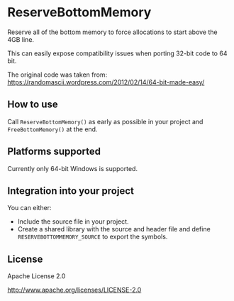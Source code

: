 # ReserveBottomMemory
Reserve all of the bottom memory to force allocations to start above the 4GB line.

This can easily expose compatibility issues when porting 32-bit code to 64 bit.

The original code was taken from: https://randomascii.wordpress.com/2012/02/14/64-bit-made-easy/

## How to use
Call `ReserveBottomMemory()` as early as possible in your project and `FreeBottomMemory()` at the end.

## Platforms supported
Currently only 64-bit Windows is supported.

## Integration into your project
You can either:
- Include the source file in your project.
- Create a shared library with the source and header file and define `RESERVEBOTTOMMEMORY_SOURCE`
to export the symbols.

## License
Apache License 2.0

http://www.apache.org/licenses/LICENSE-2.0
